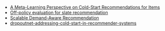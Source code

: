 - [A Meta-Learning Perspective on Cold-Start Recommendations for Items](https://research.google.com/pubs/archive/46346.pdf)
- [Off-policy evaluation for slate recommendation](http://cn.arxiv.org/pdf/1605.04812.pdf)
- [Scalable Demand-Aware Recommendation](http://cn.arxiv.org/pdf/1702.06347.pdf)
- [dropoutnet-addressing-cold-start-in-recommender-systems](http://www.cs.toronto.edu/~mvolkovs/nips2017_deepcf.pdf)
